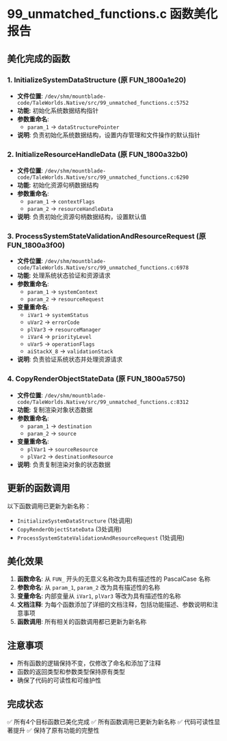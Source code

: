# 99_unmatched_functions.c 函数美化报告

## 美化完成的函数

### 1. InitializeSystemDataStructure (原 FUN_1800a1e20)
- **文件位置**: `/dev/shm/mountblade-code/TaleWorlds.Native/src/99_unmatched_functions.c:5752`
- **功能**: 初始化系统数据结构指针
- **参数重命名**:
  - `param_1` → `dataStructurePointer`
- **说明**: 负责初始化系统数据结构，设置内存管理和文件操作的默认指针

### 2. InitializeResourceHandleData (原 FUN_1800a32b0)
- **文件位置**: `/dev/shm/mountblade-code/TaleWorlds.Native/src/99_unmatched_functions.c:6290`
- **功能**: 初始化资源句柄数据结构
- **参数重命名**:
  - `param_1` → `contextFlags`
  - `param_2` → `resourceHandleData`
- **说明**: 负责初始化资源句柄数据结构，设置默认值

### 3. ProcessSystemStateValidationAndResourceRequest (原 FUN_1800a3f00)
- **文件位置**: `/dev/shm/mountblade-code/TaleWorlds.Native/src/99_unmatched_functions.c:6978`
- **功能**: 处理系统状态验证和资源请求
- **参数重命名**:
  - `param_1` → `systemContext`
  - `param_2` → `resourceRequest`
- **变量重命名**:
  - `iVar1` → `systemStatus`
  - `uVar2` → `errorCode`
  - `plVar3` → `resourceManager`
  - `iVar4` → `priorityLevel`
  - `uVar5` → `operationFlags`
  - `aiStackX_8` → `validationStack`
- **说明**: 负责验证系统状态并处理资源请求

### 4. CopyRenderObjectStateData (原 FUN_1800a5750)
- **文件位置**: `/dev/shm/mountblade-code/TaleWorlds.Native/src/99_unmatched_functions.c:8312`
- **功能**: 复制渲染对象状态数据
- **参数重命名**:
  - `param_1` → `destination`
  - `param_2` → `source`
- **变量重命名**:
  - `plVar1` → `sourceResource`
  - `plVar2` → `destinationResource`
- **说明**: 负责复制渲染对象的状态数据

## 更新的函数调用

以下函数调用已更新为新名称：
- `InitializeSystemDataStructure` (1处调用)
- `CopyRenderObjectStateData` (3处调用)
- `ProcessSystemStateValidationAndResourceRequest` (1处调用)

## 美化效果

1. **函数命名**: 从 `FUN_` 开头的无意义名称改为具有描述性的 PascalCase 名称
2. **参数命名**: 从 `param_1`, `param_2` 改为具有描述性的名称
3. **变量命名**: 内部变量从 `iVar1`, `plVar3` 等改为具有描述性的名称
4. **文档注释**: 为每个函数添加了详细的文档注释，包括功能描述、参数说明和注意事项
5. **函数调用**: 所有相关的函数调用都已更新为新名称

## 注意事项

- 所有函数的逻辑保持不变，仅修改了命名和添加了注释
- 函数的返回类型和参数类型保持原有类型
- 确保了代码的可读性和可维护性

## 完成状态

✅ 所有4个目标函数已美化完成
✅ 所有函数调用已更新为新名称
✅ 代码可读性显著提升
✅ 保持了原有功能的完整性